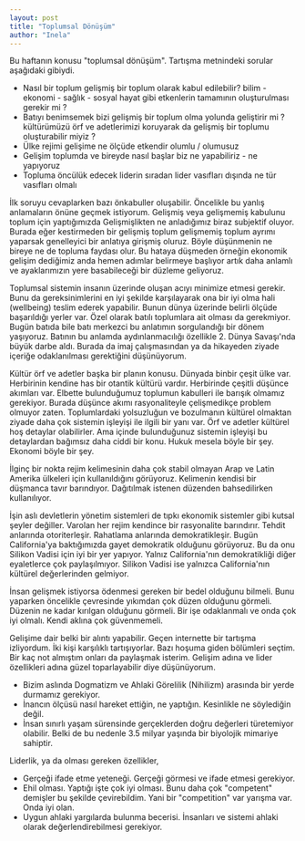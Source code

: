 ```yaml
---
layout: post
title: "Toplumsal Dönüşüm"
author: "Inela"
---
```


Bu haftanın konusu "toplumsal dönüşüm". Tartışma metnindeki sorular aşağıdaki gibiydi.

* Nasıl bir toplum gelişmiş bir toplum olarak kabul edilebilir? bilim - ekonomi - sağlık - sosyal hayat gibi etkenlerin tamamının oluşturulması gerekir mi ?
* Batıyı benimsemek bizi gelişmiş bir toplum olma yolunda geliştirir mi ? kültürümüzü örf ve adetlerimizi koruyarak da gelişmiş bir toplumu oluşturabilir miyiz ?
* Ülke rejimi gelişime ne ölçüde etkendir olumlu / olumusuz
* Gelişim toplumda ve bireyde nasıl başlar biz ne yapabiliriz - ne yapıyoruz
* Topluma öncülük edecek liderin sıradan lider vasıfları dışında ne tür vasıfları olmalı

İlk soruyu cevaplarken bazı önkabuller oluşabilir. Öncelikle bu yanlış anlamaların önüne geçmek istiyorum. Gelişmiş veya gelişmemiş kabulunu toplum için yaptığımızda Gelişmişlikten ne anladığımız biraz subjektif oluyor. Burada eğer kestirmeden bir gelişmiş toplum gelişmemiş toplum ayrımı yaparsak genelleyici bir anlatıya girişmiş oluruz. Böyle düşünmenin ne bireye ne de topluma faydası olur. Bu hataya düşmeden örneğin ekonomik gelişim dediğimiz anda hemen adımlar belirmeye başlıyor artık daha anlamlı ve ayaklarımızın yere basabileceği bir düzleme geliyoruz.

Toplumsal sistemin insanın üzerinde oluşan acıyı minimize etmesi gerekir. Bunu da gereksinimlerini en iyi şekilde karşılayarak ona bir iyi olma hali (wellbeing) teslim ederek yapabilir. Bunun dünya üzerinde belirli ölçüde başarıldığı yerler var. Özel olarak batılı toplumlara ait olması da gerekmiyor. Bugün batıda bile batı merkezci bu anlatımın sorgulandığı bir dönem yaşıyoruz. Batının bu anlamda aydınlanmacılığı özellikle 2. Dünya Savaşı'nda büyük darbe aldı. Burada da imaj çalışmasından ya da hikayeden ziyade içeriğe odaklanılması gerektiğini düşünüyorum.

Kültür örf ve adetler başka bir planın konusu. Dünyada binbir çeşit ülke var. Herbirinin kendine has bir otantik kültürü vardır. Herbirinde çeşitli düşünce akımları var. Elbette bulunduğumuz toplumun kabulleri ile barışık olmamız gerekiyor. Burada düşünce akımı rasyonaliteyle çelişmedikçe problem olmuyor zaten. Toplumlardaki yolsuzluğun ve bozulmanın kültürel olmaktan ziyade daha çok sistemin işleyişi ile ilgili bir yanı var. Örf ve adetler kültürel hoş detaylar olabilirler. Ama içinde bulunduğunuz sistemin işleyişi bu detaylardan bağımsız daha ciddi bir konu. Hukuk mesela böyle bir şey. Ekonomi böyle bir şey.

İlginç bir nokta rejim kelimesinin daha çok stabil olmayan Arap ve Latin Amerika ülkeleri için kullanıldığını görüyoruz. Kelimenin kendisi bir düşmanca tavır barındıyor. Dağıtılmak istenen düzenden bahsedilirken kullanılıyor.

İşin aslı devletlerin yönetim sistemleri de tıpkı ekonomik sistemler gibi kutsal şeyler değiller. Varolan her rejim kendince bir rasyonalite barındırır. Tehdit anlarında otoriterleşir. Rahatlama anlarında demokratikleşir. Bugün California'ya baktığımızda gayet demokratik olduğunu görüyoruz. Bu da onu Silikon Vadisi için iyi bir yer yapıyor. Yalnız California'nın demokratikliği diğer eyaletlerce çok paylaşılmıyor. Silikon Vadisi ise yalnızca California'nın kültürel değerlerinden gelmiyor.

İnsan gelişmek istiyorsa ödenmesi gereken bir bedel olduğunu bilmeli. Bunu yaparken öncelikle çevresinde yıkımdan çok düzen olduğunu görmeli. Düzenin ne kadar kırılgan olduğunu görmeli. Bir işe odaklanmalı ve onda çok iyi olmalı. Kendi aklına çok güvenmemeli. 

Gelişime dair belki bir alıntı yapabilir. Geçen internette bir tartışma izliyordum. İki kişi karşılıklı tartışıyorlar. Bazı hoşuma giden bölümleri seçtim. Bir kaç not almıştım onları da paylaşmak isterim. Gelişim adına ve lider özellikleri adına güzel toparlayabilir diye düşünüyorum.

* Bizim aslında Dogmatizm ve Ahlaki Görelilik (Nihilizm) arasında bir yerde durmamız gerekiyor.
* İnancın ölçüsü nasıl hareket ettiğin, ne yaptığın. Kesinlikle ne söylediğin değil.
* İnsan sınırlı yaşam sürensinde gerçeklerden doğru değerleri türetemiyor olabilir. Belki de bu nedenle 3.5 milyar yaşında bir biyolojik mimariye sahiptir.

Liderlik, ya da olması gereken özellikler,

* Gerçeği ifade etme yeteneği. Gerçeği görmesi ve ifade etmesi gerekiyor. 
* Ehil olması. Yaptığı işte çok iyi olması. Bunu daha çok "competent" demişler bu şekilde çevirebildim. Yani bir "competition" var yarışma var. Onda iyi olan.
* Uygun ahlaki yargılarda bulunma becerisi. İnsanları ve sistemi ahlaki olarak değerlendirebilmesi gerekiyor.


